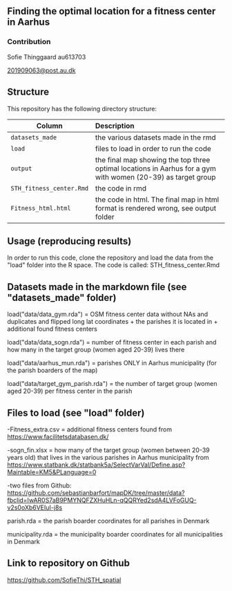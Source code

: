## Finding the optimal location for a fitness center in Aarhus

### Contribution

Sofie Thinggaard au613703

201909063@post.au.dk

## Structure

This repository has the following directory structure:

| Column | Description|
|--------|:-----------|
```datasets_made```| the various datasets made in the rmd
```load``` | files to load in order to run the code
```output``` | the final map showing the top three optimal locations in Aarhus for a gym with women (20-39) as target group
```STH_fitness_center.Rmd``` | the code in rmd
```Fitness_html.html``` | the code in html. The final map in html format is rendered wrong, see output folder


## Usage (reproducing results)

In order to run this code, clone the repository and load the data from the "load" folder into the R space. The code is called: STH_fitness_center.Rmd

## Datasets made in the markdown file (see "datasets_made" folder)

load("data/data_gym.rda") = OSM fitness center data without NAs and duplicates and flipped long lat coordinates + the parishes it is located in + additional found fitness centers

load("data/data_sogn.rda") = number of fitness center in each parish and how many in the target group (women aged 20-39) lives there

load("data/aarhus_mun.rda") = parishes ONLY in Aarhus municipality (for the parish boarders of the map)

load("data/target_gym_parish.rda") = the number of target group (women aged 20-39) per fitness center in the parish

## Files to load (see "load" folder)

-Fitness_extra.csv = additional fitness centers found from https://www.facilitetsdatabasen.dk/

-sogn_fin.xlsx = how many of the target group (women between 20-39 years old) that lives in the various parishes in Aarhus municipality from https://www.statbank.dk/statbank5a/SelectVarVal/Define.asp?Maintable=KM5&PLanguage=0

-two files from Github: https://github.com/sebastianbarfort/mapDK/tree/master/data?fbclid=IwAR0S7aB9PMYNQFZXHuHLn-qQQRYed2sdA4LVFoGUQ-v2s0oXb6VEIuI-j8s

parish.rda = the parish boarder coordinates for all parishes in Denmark

municipality.rda = the municipality boarder coordinates for all municipalities in Denmark


## Link to repository on Github

https://github.com/SofieThi/STH_spatial 
